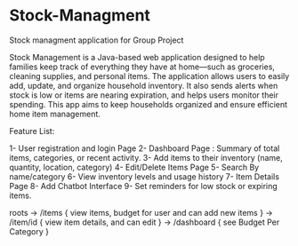 # Stock-Managment
Stock managment application for Group Project

Stock Management is a Java-based web application designed to help families keep track of everything they have at home—such as groceries, cleaning supplies, and personal items. The application allows users to easily add, update, and organize household inventory. It also sends alerts when stock is low or items are nearing expiration, and helps users monitor their spending.
This app aims to keep households organized and ensure efficient home item management.

Feature List:

1- User registration and login Page
2- Dashboard Page : Summary of total items, categories, or recent activity.
3- Add items to their inventory (name, quantity, location, category)
4- Edit/Delete Items Page
5- Search By name/category
6- View inventory levels and usage history
7- Item Details Page
8- Add Chatbot Interface
9- Set reminders for low stock or expiring items.

roots -> /items { view items, budget for user and can add new items }
      -> /item/id { view item details, and can edit }
      -> /dashboard { see Budget Per Category }
